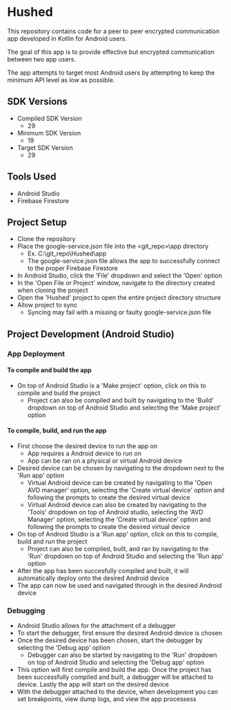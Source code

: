 # Hushed
This repository contains code for a peer to peer encrypted communication app developed in Kotlin for Android users.

The goal of this app is to provide effective but encrypted communication between two app users.

The app attempts to target most Android users by attempting to keep the minimum API level as low as possible.

## SDK Versions
- Compiled SDK Version
  - 29
- Minimum SDK Version
  - 19
- Target SDK Version
  - 29

## Tools Used
- Android Studio
- Firebase Firestore

## Project Setup
- Clone the repository
- Place the google-service.json file into the <git_repo>\app directory
  - Ex. C:\git_repo\Hushed\app
  - The google-service.json file allows the app to successfully connect to the proper Firebase Firestore
- In Android Studio, click the 'File' dropdown and select the 'Open' option
- In the 'Open File or Project' window, navigate to the directory created when cloning the project
- Open the 'Hushed' project to open the entire project directory structure
- Allow project to sync
  - Syncing may fail with a missing or faulty google-service.json file

## Project Development (Android Studio)
### App Deployment
#### To compile and build the app
- On top of Android Studio is a 'Make project' option, click on this to compile and build the project
  - Project can also be compiled and built by navigating to the 'Build' dropdown on top of Android Studio and selecting the 'Make project' option

#### To compile, build, and run the app
- First choose the desired device to run the app on
  - App requires a Android device to run on
  - App can be ran on a physical or virtual Android device
- Desired device can be chosen by navigating to the dropdown next to the 'Run app' option
  - Virtual Android device can be created by navigating to the 'Open AVD manager' option, selecting the 'Create virtual device' option and following the prompts to create the desired virtual device
  - Virtual Android device can also be created by navigating to the 'Tools' dropdown on top of Android studio, selecting the 'AVD Manager' option, selecting the 'Create virtual device' option and following the prompts to create the desired virtual device
- On top of Android Studio is a 'Run app' option, click on this to compile, build and run the project
  - Project can also be compiled, built, and ran by navigating to the 'Run' dropdown on top of Android Studio and selecting the 'Run app' option
- After the app has been succesfully compiled and built, it will automatically deploy onto the desired Android device
- The app can now be used and navigated through in the desired Android device

### Debugging
- Android Studio allows for the attachment of a debugger
- To start the debugger, first ensure the desired Android device is chosen
- Once the desired device has been chosen, start the debugger by selecting the 'Debug app' option
  - Debugger can also be started by navigating to the 'Run' dropdown on top of Android Studio and selecting the 'Debug app' option
- This option will first compile and build the app.  Once the project has been successfully compiled and built, a debugger will be attached to device.  Lastly the app will start on the desired device
- With the debugger attached to the device, when development you can set breakpoints, view dump logs, and view the app processess